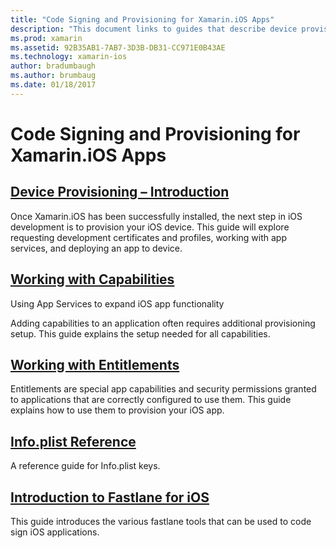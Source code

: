 ```yaml
---
title: "Code Signing and Provisioning for Xamarin.iOS Apps"
description: "This document links to guides that describe device provisioning, working with capabilities, working with entitlements, the Info.plist file, and fastlane."
ms.prod: xamarin
ms.assetid: 92B35AB1-7AB7-3D3B-DB31-CC971E0B43AE
ms.technology: xamarin-ios
author: bradumbaugh
ms.author: brumbaug
ms.date: 01/18/2017
---
```


# Code Signing and Provisioning for Xamarin.iOS Apps

## [Device Provisioning – Introduction](~/ios/get-started/installation/device-provisioning/index.md)

Once Xamarin.iOS has been successfully installed, the next step in iOS development is to provision your iOS device. This guide will explore requesting development certificates and profiles, working with app services, and deploying an app to device.

## [Working with Capabilities](capabilities/index.md)

Using App Services to expand iOS app functionality

Adding capabilities to an application often requires additional provisioning setup. This guide explains the setup needed for all capabilities.

## [Working with Entitlements](entitlements.md)

Entitlements are special app capabilities and security permissions granted to applications that are correctly configured to use them. This guide explains how to use them to provision your iOS app.

## [Info.plist Reference](infoplist-reference.md)

A reference guide for Info.plist keys.

## [Introduction to Fastlane for iOS](~/ios/deploy-test/provisioning/fastlane/index.md)

This guide introduces the various fastlane tools that can be used to code sign iOS applications.
